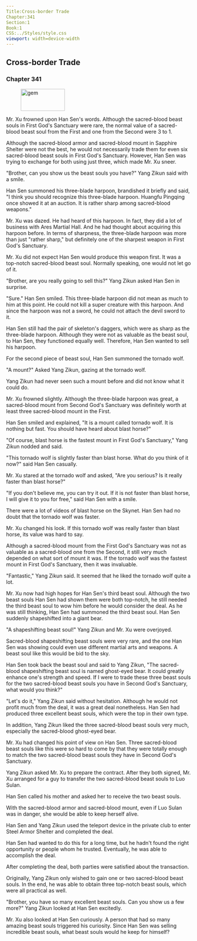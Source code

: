```yaml
---
Title:Cross-border Trade 
Chapter:341 
Section:1 
Book:1 
CSS:../Styles/style.css 
viewport: width=device-width
---
```

  
## Cross-border Trade
### Chapter 341
  
<figure>
	<img src="../Images/gem.gif" alt="gem" id="gem" width="120" height="60" />
</figure>
  

  
Mr. Xu frowned upon Han Sen's words. Although the sacred-blood beast souls in First God's Sanctuary were rare, the normal value of a sacred-blood beast soul from the First and one from the Second were 3 to 1.

Although the sacred-blood armor and sacred-blood mount in Sapphire Shelter were not the best, he would not necessarily trade them for even six sacred-blood beast souls in First God's Sanctuary. However, Han Sen was trying to exchange for both using just three, which made Mr. Xu sneer.

"Brother, can you show us the beast souls you have?" Yang Zikun said with a smile.

Han Sen summoned his three-blade harpoon, brandished it briefly and said, "I think you should recognize this three-blade harpoon. Huangfu Pingqing once showed it at an auction. It is rather sharp among sacred-blood weapons."

Mr. Xu was dazed. He had heard of this harpoon. In fact, they did a lot of business with Ares Martial Hall. And he had thought about acquiring this harpoon before. In terms of sharpness, the three-blade harpoon was more than just "rather sharp," but definitely one of the sharpest weapon in First God's Sanctuary.

Mr. Xu did not expect Han Sen would produce this weapon first. It was a top-notch sacred-blood beast soul. Normally speaking, one would not let go of it.

"Brother, are you really going to sell this?" Yang Zikun asked Han Sen in surprise.

"Sure." Han Sen smiled. This three-blade harpoon did not mean as much to him at this point. He could not kill a super creature with this harpoon. And since the harpoon was not a sword, he could not attach the devil sword to it.

Han Sen still had the pair of skeleton's daggers, which were as sharp as the three-blade harpoon. Although they were not as valuable as the beast soul, to Han Sen, they functioned equally well. Therefore, Han Sen wanted to sell his harpoon.

For the second piece of beast soul, Han Sen summoned the tornado wolf.

"A mount?" Asked Yang Zikun, gazing at the tornado wolf.

Yang Zikun had never seen such a mount before and did not know what it could do.

Mr. Xu frowned slightly. Although the three-blade harpoon was great, a sacred-blood mount from Second God's Sanctuary was definitely worth at least three sacred-blood mount in the First.

Han Sen smiled and explained, "It is a mount called tornado wolf. It is nothing but fast. You should have heard about blast horse?"

"Of course, blast horse is the fastest mount in First God's Sanctuary," Yang Zikun nodded and said.

"This tornado wolf is slightly faster than blast horse. What do you think of it now?" said Han Sen casually.

Mr. Xu stared at the tornado wolf and asked, "Are you serious? Is it really faster than blast horse?"

"If you don't believe me, you can try it out. If it is not faster than blast horse, I will give it to you for free," said Han Sen with a smile.

There were a lot of videos of blast horse on the Skynet. Han Sen had no doubt that the tornado wolf was faster.

Mr. Xu changed his look. If this tornado wolf was really faster than blast horse, its value was hard to say.

Although a sacred-blood mount from the First God's Sanctuary was not as valuable as a sacred-blood one from the Second, it still very much depended on what sort of mount it was. If the tornado wolf was the fastest mount in First God's Sanctuary, then it was invaluable.

"Fantastic," Yang Zikun said. It seemed that he liked the tornado wolf quite a lot.

Mr. Xu now had high hopes for Han Sen's third beast soul. Although the two beast souls Han Sen had shown them were both top-notch, he still needed the third beast soul to wow him before he would consider the deal. As he was still thinking, Han Sen had summoned the third beast soul. Han Sen suddenly shapeshifted into a giant bear.

"A shapeshifting beast soul!" Yang Zikun and Mr. Xu were overjoyed.

Sacred-blood shapeshifting beast souls were very rare, and the one Han Sen was showing could even use different martial arts and weapons. A beast soul like this would be bid to the sky.

Han Sen took back the beast soul and said to Yang Zikun, "The sacred-blood shapeshifting beast soul is named ghost-eyed bear. It could greatly enhance one's strength and speed. If I were to trade these three beast souls for the two sacred-blood beast souls you have in Second God's Sanctuary, what would you think?"

"Let's do it," Yang Zikun said without hesitation. Although he would not profit much from the deal, it was a great deal nonetheless. Han Sen had produced three excellent beast souls, which were the top in their own type.

In addition, Yang Zikun liked the three sacred-blood beast souls very much, especially the sacred-blood ghost-eyed bear.

Mr. Xu had changed his point of view on Han Sen. Three sacred-blood beast souls like this were so hard to come by that they were totally enough to match the two sacred-blood beast souls they have in Second God's Sanctuary.

Yang Zikun asked Mr. Xu to prepare the contract. After they both signed, Mr. Xu arranged for a guy to transfer the two sacred-blood beast souls to Luo Sulan.

Han Sen called his mother and asked her to receive the two beast souls.

With the sacred-blood armor and sacred-blood mount, even if Luo Sulan was in danger, she would be able to keep herself alive.

Han Sen and Yang Zikun used the teleport device in the private club to enter Steel Armor Shelter and completed the deal.

Han Sen had wanted to do this for a long time, but he hadn't found the right opportunity or people whom he trusted. Eventually, he was able to accomplish the deal.

After completing the deal, both parties were satisfied about the transaction.

Originally, Yang Zikun only wished to gain one or two sacred-blood beast souls. In the end, he was able to obtain three top-notch beast souls, which were all practical as well.

"Brother, you have so many excellent beast souls. Can you show us a few more?" Yang Zikun looked at Han Sen excitedly.

Mr. Xu also looked at Han Sen curiously. A person that had so many amazing beast souls triggered his curiosity. Since Han Sen was selling incredible beast souls, what beast souls would he keep for himself?